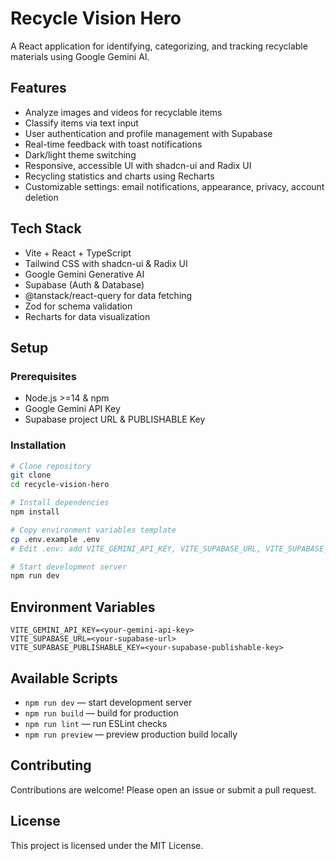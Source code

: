 # Recycle Vision Hero

A React application for identifying, categorizing, and tracking recyclable materials using Google Gemini AI.

## Features

- Analyze images and videos for recyclable items
- Classify items via text input
- User authentication and profile management with Supabase
- Real-time feedback with toast notifications
- Dark/light theme switching
- Responsive, accessible UI with shadcn-ui and Radix UI
- Recycling statistics and charts using Recharts
- Customizable settings: email notifications, appearance, privacy, account deletion

## Tech Stack

- Vite + React + TypeScript
- Tailwind CSS with shadcn-ui & Radix UI
- Google Gemini Generative AI
- Supabase (Auth & Database)
- @tanstack/react-query for data fetching
- Zod for schema validation
- Recharts for data visualization

## Setup

### Prerequisites

- Node.js >=14 & npm
- Google Gemini API Key
- Supabase project URL & PUBLISHABLE Key

### Installation

```bash
# Clone repository
git clone 
cd recycle-vision-hero

# Install dependencies
npm install

# Copy environment variables template
cp .env.example .env
# Edit .env: add VITE_GEMINI_API_KEY, VITE_SUPABASE_URL, VITE_SUPABASE_PUBLISHABLE_KEY

# Start development server
npm run dev
```

## Environment Variables

```env
VITE_GEMINI_API_KEY=<your-gemini-api-key>
VITE_SUPABASE_URL=<your-supabase-url>
VITE_SUPABASE_PUBLISHABLE_KEY=<your-supabase-publishable-key>
```

## Available Scripts

- `npm run dev` — start development server
- `npm run build` — build for production
- `npm run lint` — run ESLint checks
- `npm run preview` — preview production build locally

## Contributing

Contributions are welcome! Please open an issue or submit a pull request.

## License

This project is licensed under the MIT License.

